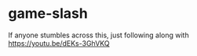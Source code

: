 # game-slash

If anyone stumbles across this, just following along with https://youtu.be/dEKs-3GhVKQ 
